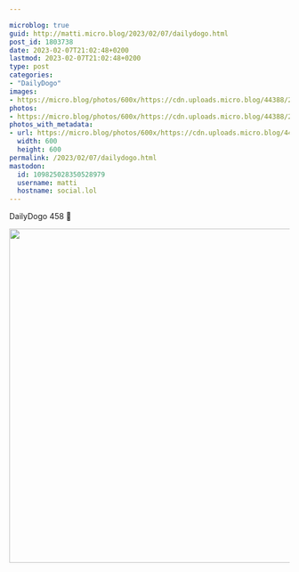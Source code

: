 ```yaml
---

microblog: true
guid: http://matti.micro.blog/2023/02/07/dailydogo.html
post_id: 1803738
date: 2023-02-07T21:02:48+0200
lastmod: 2023-02-07T21:02:48+0200
type: post
categories:
- "DailyDogo"
images:
- https://micro.blog/photos/600x/https://cdn.uploads.micro.blog/44388/2023/3f6db94683.jpg
photos:
- https://micro.blog/photos/600x/https://cdn.uploads.micro.blog/44388/2023/3f6db94683.jpg
photos_with_metadata:
- url: https://micro.blog/photos/600x/https://cdn.uploads.micro.blog/44388/2023/3f6db94683.jpg
  width: 600
  height: 600
permalink: /2023/02/07/dailydogo.html
mastodon:
  id: 109825028350528979
  username: matti
  hostname: social.lol
---
```

DailyDogo 458 🐶

<img src="https://micro.blog/photos/600x/https://blog.martin-haehnel.de/uploads/2023/3f6db94683.jpg" width="600" height="600" alt="" />
